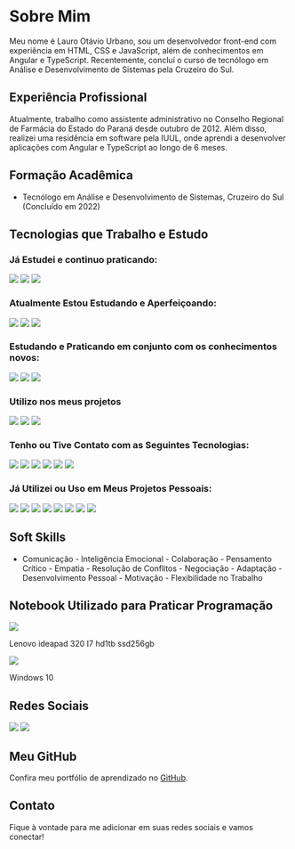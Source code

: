 # Sobre Mim

Meu nome é Lauro Otávio Urbano, sou um desenvolvedor front-end com experiência em HTML, CSS e JavaScript, além de conhecimentos em Angular e TypeScript. Recentemente, concluí o curso de tecnólogo em Análise e Desenvolvimento de Sistemas pela Cruzeiro do Sul.

## Experiência Profissional

Atualmente, trabalho como assistente administrativo no Conselho Regional de Farmácia do Estado do Paraná desde outubro de 2012. Além disso, realizei uma residência em software pela IUUL, onde aprendi a desenvolver aplicações com Angular e TypeScript ao longo de 6 meses.

## Formação Acadêmica

- Tecnólogo em Análise e Desenvolvimento de Sistemas, Cruzeiro do Sul (Concluído em 2022)

## Tecnologias que Trabalho e Estudo

### Já Estudei e continuo praticando:

<span>
<img src="https://img.shields.io/badge/HTML5-E34F26?style=for-the-badge&logo=html5&logoColor=white" />
<img src="https://img.shields.io/badge/CSS3-1572B6?style=for-the-badge&logo=css3&logoColor=white" />
<img src="https://img.shields.io/badge/JavaScript-323330?style=for-the-badge&logo=javascript&logoColor=F7DF1E" />
</span>

### Atualmente Estou Estudando e Aperfeiçoando:

<span>
<img src="https://img.shields.io/badge/Node.js-339933?style=for-the-badge&logo=nodedotjs&logoColor=white"/>
<img src="https://img.shields.io/badge/Express.js-000000?style=for-the-badge&logo=express&logoColor=white"/>
<img src="https://img.shields.io/badge/MySQL-005C84?style=for-the-badge&logo=mysql&logoColor=white"/>
</span>

### Estudando e Praticando em conjunto com os conhecimentos novos:

<span>
<img src="https://img.shields.io/badge/Angular-DD0031?style=for-the-badge&logo=npm&logoColor=white"/>
<img src="https://img.shields.io/badge/TypeScript-007ACC?style=for-the-badge&logo=typescript&logoColor=white" />
<img src="https://img.shields.io/badge/Jasmine-8A4182?style=for-the-badge&logo=Jasmine&logoColor=white" />
</span>

### Utilizo nos meus projetos

<span>
<img src="https://img.shields.io/badge/Visual%20Studio%20Code-0078D4?style=for-the-badge&logo=visual%20studio%20code&logoColor=white" />
<img src="https://img.shields.io/badge/npm-CB3837?style=for-the-badge&logo=npm&logoColor=white" />
<img src="https://img.shields.io/badge/npm-CB3837?style=for-the-badge&logo=yarn&logoColor=white" />
</span>

### Tenho ou Tive Contato com as Seguintes Tecnologias:

<span>
<img src="https://img.shields.io/badge/React-20232A?style=for-the-badge&logo=react&logoColor=61DAFB" />
<img src="https://img.shields.io/badge/Spring_Boot-F2F4F9?style=for-the-badge&logo=spring-boot" />
<img src="https://img.shields.io/badge/Swagger-85EA2D?style=for-the-badge&logo=Swagger&logoColor=white" />
<img src="https://img.shields.io/badge/ESLint-3A33D1?style=for-the-badge&logo=eslint&logoColor=white" />
<img src="https://img.shields.io/badge/SonarLint-CB2029?style=for-the-badge&logo=sonarlint&logoColor=white" />
<img src="https://img.shields.io/badge/Prettier-1A2C34?style=for-the-badge&logo=prettier&logoColor=F7BA3E" />
</span>

### Já Utilizei ou Uso em Meus Projetos Pessoais:

<span>
<img src="https://img.shields.io/badge/Bootstrap-563D7C?style=for-the-badge&logo=bootstrap&logoColor=white" />
<img src="https://img.shields.io/badge/Font_Awesome-339AF0?style=for-the-badge&logo=fontawesome&logoColor=white" />
<img src="https://img.shields.io/badge/GitHub%20Pages-222222?style=for-the-badge&logo=GitHub%20Pages&logoColor=white" />
<img src="https://img.shields.io/badge/Markdown-000000?style=for-the-badge&logo=markdown&logoColor=white" />
<img src="https://img.shields.io/badge/Discord-5865F2?style=for-the-badge&logo=discord&logoColor=white" />
<img src="https://img.shields.io/badge/Trello-0052CC?style=for-the-badge&logo=trello&logoColor=white" />
<img src="https://img.shields.io/badge/GIT-E44C30?style=for-the-badge&logo=git&logoColor=white" />
<img src="https://img.shields.io/badge/GitHub-100000?style=for-the-badge&logo=github&logoColor=white" />
</span>

## Soft Skills

- Comunicação - Inteligência Emocional - Colaboração - Pensamento Crítico - Empatia - Resolução de Conflitos - Negociação - Adaptação - Desenvolvimento Pessoal - Motivação - Flexibilidade no Trabalho

## Notebook Utilizado para Praticar Programação

<span>
<img src="https://img.shields.io/badge/Lenovo%20Ideapad%20320%20I7%20HD1TB%20SSD256GB-E2231A?style=for-the-badge&logo=lenovo&logoColor=white" />
<p>Lenovo ideapad 320 I7 hd1tb ssd256gb</p>
<img src="https://img.shields.io/badge/Windows-0078D6?style=for-the-badge&logo=windows&logoColor=white" />
<p>Windows 10</p>
</span>

## Redes Sociais

<span>
<a href="https://instagram.com/lauro_otavio" target="_blank"><img src="https://img.shields.io/badge/-Instagram-%23E4405F?style=for-the-badge&logo=instagram&logoColor=white" target="_blank"/></a>
<a href="https://www.linkedin.com/in/admeadslauro" target="_blank"><img src="https://img.shields.io/badge/-LinkedIn-%230077B5?style=for-the-badge&logo=linkedin&logoColor=white" target="_blank"/></a>
</span>

## Meu GitHub

Confira meu portfólio de aprendizado no [GitHub](https://github.com/laurourbano).

## Contato

Fique à vontade para me adicionar em suas redes sociais e vamos conectar!
